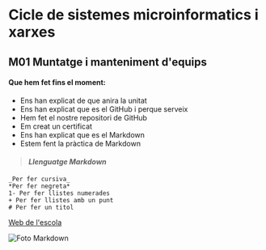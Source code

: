 # Cicle de sistemes microinformatics i xarxes
## M01 Muntatge i manteniment d'equips
#### **Que hem fet fins el moment:**
+ Ens han explicat de que anira la unitat
+ Ens han explicat que es el GitHub i perque serveix
+ Hem fet el nostre repositori de GitHub
+ Em creat un certificat
+ Ens han explicat que es el Markdown
+ Estem fent la pràctica de Markdown

> #### _Llenguatge Markdown_
    _Per fer cursiva_
    *Per fer negreta*
    1- Per fer llistes numerades
    + Per fer llistes amb un punt
    # Per fer un titol
    
[Web de l'escola](http//www.escoladeltreball.org/ca)

![Foto Markdown](https://designshack.net/wp-content/uploads/markdown-11.jpg)
